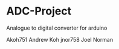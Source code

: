# ADC-Project
Analogue to digital converter for arduino 

Akoh751     Andrew Koh
jnor758     Joel Norman